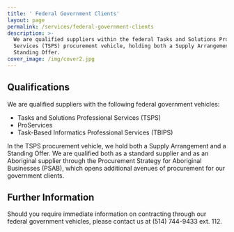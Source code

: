 ```yaml
---
title: ' Federal Government Clients'
layout: page
permalink: /services/federal-government-clients
description: >-
  We are qualified suppliers within the federal Tasks and Solutions Professional
  Services (TSPS) procurement vehicle, holding both a Supply Arrangement and a
  Standing Offer.
cover_image: /img/cover2.jpg
---
```

## Qualifications

We are qualified suppliers with the following federal government vehicles:

- Tasks and Solutions Professional Services (TSPS)
- ProServices
- Task-Based Informatics Professional Services (TBIPS)

In the TSPS procurement vehicle, we hold both a Supply Arrangement and a Standing Offer. We are qualified both as a standard supplier and as an Aboriginal supplier through the Procurement Strategy for Aboriginal Businesses (PSAB), which opens additional avenues of procurement for our government clients.

## Further Information

Should you require immediate information on contracting through our federal government vehicles, please contact us at (514) 744-9433 ext. 112.
